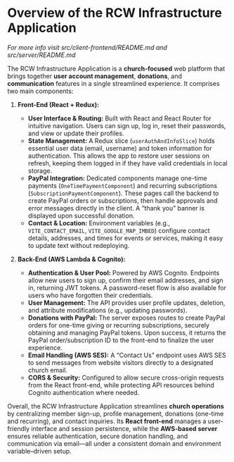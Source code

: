 # **Overview of the RCW Infrastructure Application**

*For more info visit src/client-frontend/README.md and src/server/README.md*

The RCW Infrastructure Application is a **church-focused** web platform that brings together **user account management**, **donations**, and **communication** features in a single streamlined experience. It comprises two main components:

1. **Front-End (React + Redux):**  
   - **User Interface & Routing:** Built with React and React Router for intuitive navigation. Users can sign up, log in, reset their passwords, and view or update their profiles.  
   - **State Management:** A Redux slice (`userAuthAndInfoSlice`) holds essential user data (email, username) and token information for authentication. This allows the app to restore user sessions on refresh, keeping them logged in if they have valid credentials in local storage.  
   - **PayPal Integration:** Dedicated components manage one-time payments (`OneTimePaymentComponent`) and recurring subscriptions (`SubscriptionPaymentComponent`). These pages call the backend to create PayPal orders or subscriptions, then handle approvals and error messages directly in the client. A “thank you” banner is displayed upon successful donation.  
   - **Contact & Location:** Environment variables (e.g., `VITE_CONTACT_EMAIL`, `VITE_GOOGLE_MAP_IMBED`) configure contact details, addresses, and times for events or services, making it easy to update text without redeploying.  

2. **Back-End (AWS Lambda & Cognito):**  
   - **Authentication & User Pool:** Powered by AWS Cognito. Endpoints allow new users to sign up, confirm their email addresses, and sign in, returning JWT tokens. A password-reset flow is also available for users who have forgotten their credentials.  
   - **User Management:** The API provides user profile updates, deletion, and attribute modifications (e.g., updating passwords).  
   - **Donations with PayPal:** The server exposes routes to create PayPal orders for one-time giving or recurring subscriptions, securely obtaining and managing PayPal tokens. Upon success, it returns the PayPal order/subscription ID to the front-end to finalize the user experience.  
   - **Email Handling (AWS SES):** A “Contact Us” endpoint uses AWS SES to send messages from website visitors directly to a designated church email.  
   - **CORS & Security:** Configured to allow secure cross-origin requests from the React front-end, while protecting API resources behind Cognito authentication where needed.  

Overall, the RCW Infrastructure Application streamlines **church operations** by centralizing member sign-up, profile management, donations (one-time and recurring), and contact inquiries. Its **React front-end** manages a user-friendly interface and session persistence, while the **AWS-based server** ensures reliable authentication, secure donation handling, and communication via email—all under a consistent domain and environment variable–driven setup.